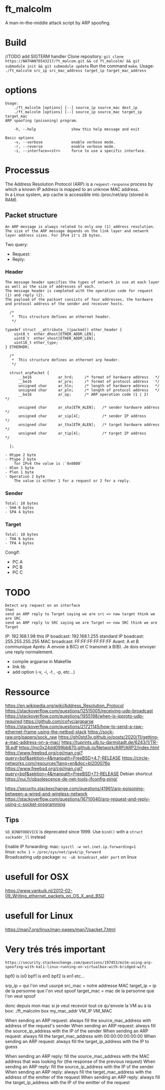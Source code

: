 # ft_malcolm
A man-in-the-middle attack script by ARP spoofing.

# Build
//TODO add SIGTERM handler
Clone repository:
	`git clone https://NATHAN76543217/ft_malcom.git && cd ft_malcolm/ && git submodule init && git submodule update`
Run the command `make`.
Usage: `./ft_malcolm src_ip src_mac_address target_ip target_mac_address`

# options
	Usage: 
		./ft_malcolm [options] [--] source_ip source_mac dest_ip    
		./ft_malcolm [options] [--] source_ip source_mac target_ip target_mac
	ARP spoofing (poisoning) program.

		-h, --help                show this help message and exit

	Basic options
		-v, --verbose             enable verbose mode.
		-r, --reverse             enable verbose mode.
		-i, --interface=<str>     force to use a specific interface.
	
# Processus

The Address Resolution Protocol (ARP) is a `request-response` process by which a known IP address is mapped to an unknow MAC address.   
In a Linux system, arp cache is accessible into /proc/net/arp (stored in RAM).

## Packet structure
	An ARP message is always related to only one (1) address resolution.   
	The size of the ARP message depends on the link layer and network layer address sizes. For IPv4 it's 28 bytes.   
	 
Two query: 
- Request:
- Reply: 

### Header
	The message header specifies the types of network in use at each layer as well as the size of addresses of each.   
	The message header is completed with the operation code for request (1) and reply (2).    
	The payload of the packset consists of four addresses, the hardware and protocol address of the sender and receiver hosts.  
```
  /*
   *  This structure defines an ethernet header.
   */

typedef struct __attribute__((packed)) ether_header {
    uint8_t  ether_dhost[ETHER_ADDR_LEN];
    uint8_t  ether_shost[ETHER_ADDR_LEN];
    uint16_t ether_type;
} ETHERHDR;
```
```
  /*
   *  This structure defines an ethernet arp header.
   */
  
  struct arpPacket {
      __be16     		ar_hrd;     /* format of hardware address   */
      __be16     		ar_pro;     /* format of protocol address   */
      unsigned char		ar_hln;     /* length of hardware address   */
      unsigned char		ar_pln;     /* length of protocol address   */
      __be16      		ar_op;      /* ARP operation code (1 | 2)     */
  
      unsigned char		ar_sha[ETH_ALEN];	/* sender hardware address  */
      unsigned char		ar_sip[4];			/* sender IP address        */
      unsigned char		ar_tha[ETH_ALEN];	/* target hardware address  */
      unsigned char		ar_tip[4];			/* target IP address        */
  
  };
```
	- Htype 2 byte
	- Ptype 2 byte
		for IPv4 the value is :`0x0800`
	- Hlen 1 byte
	- Plen 1 byte
	- Operation 2 byte
		The value is either 1 for a request or 2 for a reply.
### Sender
	Total: 10 bytes   
	- SHA 6 bytes
	- SPA 4 bytes
### Target
	Total: 10 bytes   
	- THA 6 bytes
	- TPA 4 bytes
	 
Congif:
- PC A
- PC B
- PC C
# TODO
	Detect arp request on an interface
	then
	send an ARP reply to Target saying we are src => now target think we are SRC 
	send an ARP reply to SRC saying we are Target => now SRC think we are Target 

IP:  192.168.1.98
this IP boadcast:  192.168.1.255
standard IP boadcast:  255.255.255.255
MAC broadcast: FF:FF:FF:FF:FF:FF
Avant:
	A et B communique
Après:
	A envoie à B(C) et C transmet à B(B).
Je dois envoyer une reply normalement.


- compile argparse in Makefile
- link lib
- add option (-v, -i, -t , -p, etc...)

# Ressource
https://en.wikipedia.org/wiki/Address_Resolution_Protocol
https://stackoverflow.com/questions/12515005/receiving-udp-broadcast
https://stackoverflow.com/questions/1955198/when-is-ipproto-udp-required
https://github.com/cofyc/argparse
https://stackoverflow.com/questions/21721145/how-to-send-a-raw-ethernet-frame-using-the-netbsd-stack
https://sock-raw.org/papers/sock_raw
https://gh0std3v.github.io/posts/2020/11/getting-a-mac-address-on-a-mac/
https://tuprints.ulb.tu-darmstadt.de/6243/1/TR-18.pdf
https://jnc0x24dd099bb870.github.io/Network/ARP/ARP2/index.html
https://www.freebsd.org/cgi/man.cgi?query=bpf&sektion=4&manpath=FreeBSD+4.7-RELEASE
https://circle-networks.com/resources?lang=en&doc=bl200076p
https://www.freebsd.org/cgi/man.cgi?query=bpf&sektion=4&manpath=FreeBSD+7.1-RELEASE
Debian shortcut https://nui.fr/obsolescence-de-net-tools-ifconfig-ping/

https://security.stackexchange.com/questions/41961/arp-poisoning-between-a-wired-and-wireless-network
https://stackoverflow.com/questions/16710040/arp-request-and-reply-using-c-socket-programming    

## Tips
`SO_BINDTODEVICE` is deprecated since 1999. Use `bind()` with a `struct sockaddr_ll` instead   

Enable IP forwarding: 
mac:	`sysctl -w net.inet.ip.forwarding=1`    
linux:	`echo 1 > /proc/sys/net/ipv4/ip_forward`    
Broadcasting udp package: `nc -ub broadcast_addr port` on linux

# usefull for OSX
https://www.vankuik.nl/2012-02-09_Writing_ethernet_packets_on_OS_X_and_BSD

# usefull for Linux
https://man7.org/linux/man-pages/man7/packet.7.html
# Very trés trés important
	https://security.stackexchange.com/questions/197453/mitm-using-arp-spoofing-with-kali-linux-running-on-virtualbox-with-bridged-wifi



bpf0 is lo0
bpf1 is en0
bpf2 is en1
etc...

srp_ip      = qui l'on veut usurpé
src_mac     = notre addresse MAC
target_ip   = ip de la personne que l'on veut spoof
target_mac  = mac de la personne que l'on veut spoof

donc depuis mon mac si je veut recevoir tout ce qu'envoie la VM au à la box:
./ft_malcolm box my_mac_addr VM_IP VM_MAC

When sending an ARP request: always fill the source_mac_address with address of the request's sender 
When sending an ARP request: always fill the source_ip_address with the IP of the sender
When sending an ARP request: always fill the target_mac_address with 00:00:00:00:00:00
When sending an ARP request: always fill the target_ip_address with the IP to guess

When sending an ARP reply: fill the source_mac_address with the MAC address that was looking for (the response of the previous request)
When sending an ARP reply: fill the source_ip_address with the IP of the sender
When sending an ARP reply: always fill the target_mac_address with the address of the emitter of the request
When sending an ARP reply: always fill the target_ip_address with the IP of the emitter of the request
